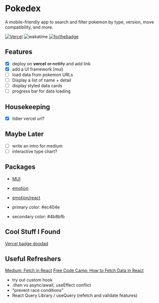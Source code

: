 # Pokedex

A mobile-friendly app to search and filter pokemon by type, version, move compatibility, and more.

[![Vercel](https://vercelbadge.vercel.app/api/suzannecabral/pokedex?style=for-the-badge)](https://another-pokedex.vercel.app/)
![wakatime](https://wakatime.com/badge/user/4fe5a8ac-3a9c-433a-8645-149afb4dcfa1/project/175004d0-22aa-4124-8f23-9d9539339946.svg?style=for-the-badge)
[![forthebadge](https://forthebadge.com/images/badges/built-with-love.svg)](https://forthebadge.com)

## Features

- [x] deploy on **vercel** ~~or netlify~~ and add link
- [x] add a UI framework (mui)
- [ ] load data from pokemon URLs
- [ ] Display a list of name + detail
- [ ] display styled data cards
- [ ] progress bar for data loading

## Housekeeping

- [x] tidier vercel url?

## Maybe Later

- [ ] write an intro for medium
- [ ] interactive type chart?

## Packages

- [MUI](https://mui.com/)
- [emotion](https://emotion.sh/docs/introduction)
- [emotion/react](https://emotion.sh/docs/@emotion/react)

- primary color: #ec404e
- secondary color: #4b8bfb

## Cool Stuff I Found

[Vercel badge doodad](https://github.com/datejer/vercel-badge)

## Useful Refreshers

[Medium: Fetch in React](https://www.robinwieruch.de/react-fetching-data/)
[Free Code Camp: How to Fetch Data in React](https://www.freecodecamp.org/news/fetch-data-react/)

- try out custom hook
- .then vs async/await, useEffect conflict
- "prevent race conditions"
- React Query Library / useQuery (refetch and validate features)
